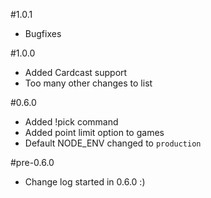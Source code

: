 #1.0.1
* Bugfixes

#1.0.0
* Added Cardcast support
* Too many other changes to list

#0.6.0
* Added !pick command
* Added point limit option to games
* Default NODE_ENV changed to `production`

#pre-0.6.0
* Change log started in 0.6.0 :)
